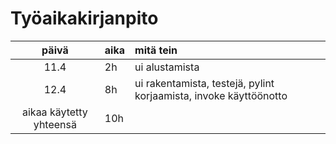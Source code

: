 # Työaikakirjanpito 

| päivä | aika | mitä tein  |
| :----:|:-----| :-----|
|  11.4 | 2h  |  ui alustamista |
| 12.4  | 8h  | ui rakentamista, testejä, pylint korjaamista, invoke käyttöönotto|
| aikaa käytetty yhteensä | 10h |
